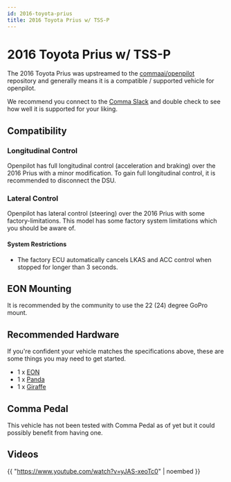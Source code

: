 ```yaml
---
id: 2016-toyota-prius
title: 2016 Toyota Prius w/ TSS-P
---
```

# 2016 Toyota Prius w/ TSS-P

The 2016 Toyota Prius was upstreamed to the [commaai/openpilot](https://github.com/commaai/openpilot) repository and generally means it is a compatible / supported vehicle for openpilot.

We recommend you connect to the [Comma Slack](https://slack.comma.ai) and double check to see how well it is supported for your liking.

## Compatibility

### Longitudinal Control

Openpilot has full longitudinal control (acceleration and braking) over the 2016 Prius with a minor modification.
To gain full longitudinal control, it is recommended to disconnect the DSU.

### Lateral Control

Openpilot has lateral control (steering) over the 2016 Prius with some factory-limitations.
This model has some factory system limitations which you should be aware of.

#### System Restrictions

* The factory ECU automatically cancels LKAS and ACC control when stopped for longer than 3 seconds.

## EON Mounting

It is recommended by the community to use the 22 (24) degree GoPro mount.

## Recommended Hardware

If you're confident your vehicle matches the specifications above, these are some things you may need to get started.

* 1 x [EON](/hardware/eon/)
* 1 x [Panda](/hardware/panda/)
* 1 x [Giraffe](/hardware/giraffe/)

## Comma Pedal

This vehicle has not been tested with Comma Pedal as of yet but it could possibly benefit from having one.


## Videos

{{ "https://www.youtube.com/watch?v=yJAS-xeoTc0" | noembed }}


